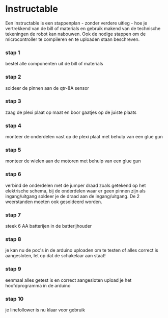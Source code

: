 # Instructable

Een instructable is een stappenplan - zonder verdere uitleg - hoe je vertrekkend van de bill of materials en gebruik makend van de technische tekeningen de robot kan nabouwen. Ook de nodige stappen om de microcontroller te compileren en te uploaden staan beschreven.  

### stap 1
bestel alle componenten uit de bill of materials  

### stap 2
soldeer de pinnen aan de qtr-8A sensor

### stap 3
zaag de plexi plaat op maat en boor gaatjes op de juiste plaats

### stap 4
monteer de onderdelen vast op de plexi plaat met behulp van een glue gun

### stap 5
monteer de wielen aan de motoren met behulp van een glue gun

### stap 6
verbind de onderdelen met de jumper draad zoals getekend op het elektrische schema, bij de onderdelen waar er geen pinnen zijn als ingang/uitgang soldeer je de draad aan de ingang/uitgang. De 2 weerstanden moeten ook gesoldeerd worden.

### stap 7
steek 6 AA batterijen in de batterijhouder

### stap 8
je kan nu de poc's in de arduino uploaden om te testen of alles correct is aangesloten, let op dat de schakelaar aan staat!

### stap 9
eenmaal alles getest is en correct aangesloten upload je het hoofdprogramma in de arduino

### stap 10
je linefollower is nu klaar voor gebruik
